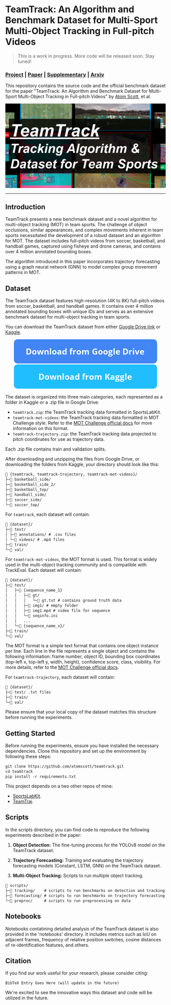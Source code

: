 # TeamTrack: An Algorithm and Benchmark Dataset for Multi-Sport Multi-Object Tracking in Full-pitch Videos

> This is a work in progress. More code will be released soon. Stay tuned!

### <a href="https://atomscott.github.io/TeamTrack/" target="_blank">Project</a> | <a href="" target="_blank">Paper</a> | <a href="" target="_blank">Supplementary</a> | <a href="" target="_blank">Arxiv</a> <br>

This repository contains the source code and the official benchmark dataset for the paper "TeamTrack: An Algorithm and Benchmark Dataset for Multi-Sport Multi-Object Tracking in Full-pitch Videos" by [Atom Scott](https://twitter.com/AtomJamesScott), et al.

![](https://raw.githubusercontent.com/AtomScott/TeamTrack/gh-pages/static/images/banner_image.png)

---

## Introduction

TeamTrack presents a new benchmark dataset and a novel algorithm for multi-object tracking (MOT) in team sports. The challenge of object occlusions, similar appearances, and complex movements inherent in team sports necessitated the development of a robust dataset and an algorithm for MOT. The dataset includes full-pitch videos from soccer, basketball, and handball games, captured using fisheye and drone cameras, and contains over 4 million annotated bounding boxes.

The algorithm introduced in this paper incorporates trajectory forecasting using a graph neural network (GNN) to model complex group movement patterns in MOT.

## Dataset

The TeamTrack dataset features high-resolution (4K to 8K) full-pitch videos from soccer, basketball, and handball games. It contains over 4 million annotated bounding boxes with unique IDs and serves as an extensive benchmark dataset for multi-object tracking in team sports.

You can download the TeamTrack dataset from either [Google Drive link](https://drive.google.com/drive/u/1/folders/1D3jxrEWgWke0l1TWC_052OhYVs2IwDVZ) or [Kaggle](https://www.kaggle.com/datasets/atomscott/teamtrack).

<div align="center">
  <a href="https://drive.google.com/drive/u/1/folders/1D3jxrEWgWke0l1TWC_052OhYVs2IwDVZ" target="_blank" style="text-decoration: none;">
      <img src="./assets/button_download-from-google-drive.png">
  </a>
  <a href="https://www.kaggle.com/datasets/atomscott/teamtrack" target="_blank" style="text-decoration: none;">
      <img src="./assets/button_download-from-kaggle.png">
  </a>
</div>

The dataset is organized into three main categories, each represented as a folder in Kaggle or a .zip file in Google Drive:

- `teamtrack.zip`: the TeamTrack tracking data formatted in SportsLabKit.
- `teamtrack-mot-videos`: the TeamTrack tracking data formatted in MOT Challenge style. Refer to the [MOT Challenge official docs](https://github.com/JonathonLuiten/TrackEval/tree/master/docs/MOTChallenge-Official) for more information on this format.
- `teamtrack-trajectory.zip`: the TeamTrack tracking data projected to pitch coordinates for use as trajectory data.

Each .zip file contains train and validation splits.

After downloading and unzipping the files from Google Drive, or downloading the folders from Kaggle, your directory should look like this:

```
📁 {teamtrack, teamtrack-trajectory, teamtrack-mot-videos}/
├─📁 basketball_side/
├─📁 basketball_side_2/
├─📁 basketball_top/
├─📁 handball_side/
├─📁 soccer_side/
└─📁 soccer_top/
```

For `teamtrack`, each dataset will contain:

```
📁 {dataset}/
├─📁 test/
│ ├─📁 annotations/ # .csv files
│ └─📁 videos/ # .mp4 files
├─📁 train/
└─📁 val/
```

For `teamtrack-mot-videos`, the MOT format is used. This format is widely used in the multi-object tracking community and is compatible with TrackEval. Each dataset will contain:

```
📁 {dataset}/
├─📁 test/
│   ├─📁 {sequence_name_1}
│   │   ├─📁 gt/
│   │   │   └─📄 gt.txt # contains ground truth data
│   │   ├─📁 img1/ # empty folder
│   │   ├─📄 img1.mp4 # video file for sequence
│   │   └─📄 seqinfo.ini
│   │   ...
│   └─📁 {sequence_name_x}/
├─📁 train/
└─📁 val/
```

The MOT format is a simple text format that contains one object instance per line. Each line in the file represents a single object and contains the following information: frame number, object ID, bounding box coordinates (top-left x, top-left y, width, height), confidence score, class, visibility. For more details, refer to the [MOT Challenge official docs](https://github.com/JonathonLuiten/TrackEval/tree/master/docs/MOTChallenge-Official).

For `teamtrack-trajectory`, each dataset will contain:

```
📁 {dataset}/
├─📁 test/ .txt files
├─📁 train/
└─📁 val/
```

Please ensure that your local copy of the dataset matches this structure before running the experiments.

## Getting Started

Before running the experiments, ensure you have installed the necessary dependencies. Clone this repository and set up the environment by following these steps:

```
git clone https://github.com/atomscott/teamtrack.git
cd teamtrack
pip install -r requirements.txt
```

This project depends on a two other repos of mine:

- [SportsLabKit](https://github.com/AtomScott/SportsLabKit).
- [TeamTraj](https://github.com/AtomScott/TeamTraj).

## Scripts

In the scripts directory, you can find code to reproduce the following experiments described in the paper:

1. **Object Detection:** The fine-tuning process for the YOLOv8 model on the TeamTrack dataset.

2. **Trajectory Forecasting:** Training and evaluating the trajectory forecasting models (Constant, LSTM, GNN) on the TeamTrack dataset.

3. **Multi-Object Tracking:** Scripts to run multiple object tracking.

```
📁 scripts/
├─📁 tracking/    # scripts to run benchmarks on detection and tracking
├─📁 forecasting/ # scripts to run benchmarks on trajectory forecasting
└─📁 preproc/     # scripts to run preprocessing on data
```

## Notebooks

Notebooks contatining detailed analysis of the TeamTrack dataset is also provided in the 'notebooks' directory. It includes metrics such as IoU on adjacent frames, frequency of relative position switches, cosine distances of re-identification features, and others.

## Citation

If you find our work useful for your research, please consider citing:

```
BibTeX Entry Goes Here (will update in the future)
```

We're excited to see the innovative ways this dataset and code will be utilized in the future.
